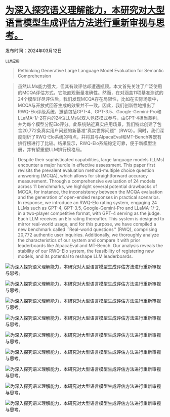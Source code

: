 # [为深入探究语义理解能力，本研究对大型语言模型生成评估方法进行重新审视与思考。](https://arxiv.org/abs/2403.07872)

发布时间：2024年03月12日

`LLM应用`

> Rethinking Generative Large Language Model Evaluation for Semantic Comprehension

> 虽然LLMs能力强大，但其有效评估却遭遇瓶颈。本文首先关注了广泛使用的MCQA评估方式，它能直观衡量准确性。然而，在对涵盖11项基准测试的24个模型详尽评估后，我们发现MCQA存在局限性，比如在实际场景中，MCQA与开放式回答生成的效果并不一致。因此，我们创新性地推出了RWQ-Elo评级系统，邀请包括GPT-4、GPT-3.5、Google-Gemini-Pro和LLaMA-1/-2在内的24位LLMs以双人竞技模式参与，由GPT-4担当裁判，并为每个模型分配Elo评分。此系统贴近真实应用场景，我们特此创建了包含20,772条真实用户问题的新基准“真实世界问题”（RWQ）。同时，我们深度剖析了RWQ-Elo系统的特点，并将其与AlpacaEval和MT-Bench等既有排行榜进行了比较。结果显示，RWQ-Elo系统稳定可靠，便于新模型注册，并有望重塑LLM排行榜格局。

> Despite their sophisticated capabilities, large language models (LLMs) encounter a major hurdle in effective assessment. This paper first revisits the prevalent evaluation method-multiple choice question answering (MCQA), which allows for straightforward accuracy measurement. Through a comprehensive evaluation of 24 models across 11 benchmarks, we highlight several potential drawbacks of MCQA, for instance, the inconsistency between the MCQA evaluation and the generation of open-ended responses in practical scenarios. In response, we introduce an RWQ-Elo rating system, engaging 24 LLMs such as GPT-4, GPT-3.5, Google-Gemini-Pro and LLaMA-1/-2, in a two-player competitive format, with GPT-4 serving as the judge. Each LLM receives an Elo rating thereafter. This system is designed to mirror real-world usage, and for this purpose, we have compiled a new benchmark called ``Real-world questions'' (RWQ), comprising 20,772 authentic user inquiries. Additionally, we thoroughly analyze the characteristics of our system and compare it with prior leaderboards like AlpacaEval and MT-Bench. Our analysis reveals the stability of our RWQ-Elo system, the feasibility of registering new models, and its potential to reshape LLM leaderboards.

![为深入探究语义理解能力，本研究对大型语言模型生成评估方法进行重新审视与思考。](../../../paper_images/2403.07872/x1.png)

![为深入探究语义理解能力，本研究对大型语言模型生成评估方法进行重新审视与思考。](../../../paper_images/2403.07872/x2.png)

![为深入探究语义理解能力，本研究对大型语言模型生成评估方法进行重新审视与思考。](../../../paper_images/2403.07872/x3.png)

![为深入探究语义理解能力，本研究对大型语言模型生成评估方法进行重新审视与思考。](../../../paper_images/2403.07872/x4.png)

![为深入探究语义理解能力，本研究对大型语言模型生成评估方法进行重新审视与思考。](../../../paper_images/2403.07872/x5.png)

![为深入探究语义理解能力，本研究对大型语言模型生成评估方法进行重新审视与思考。](../../../paper_images/2403.07872/x6.png)

![为深入探究语义理解能力，本研究对大型语言模型生成评估方法进行重新审视与思考。](../../../paper_images/2403.07872/x7.png)

![为深入探究语义理解能力，本研究对大型语言模型生成评估方法进行重新审视与思考。](../../../paper_images/2403.07872/x8.png)

![为深入探究语义理解能力，本研究对大型语言模型生成评估方法进行重新审视与思考。](../../../paper_images/2403.07872/x9.png)